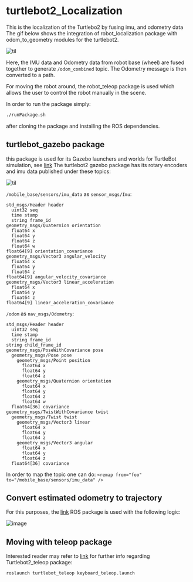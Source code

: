 # turtlebot2_Localization
This is the localization of the Turtlebo2 by fusing imu, and odometry data
The gif below shows the integration of robot_localization package with odom_to_geometry modules for the turtlebot2.

![til](https://media.giphy.com/media/rXt0irARewSuFzv7sJ/giphy.gif)

Here, the IMU data and Odometry data from robot base (wheel) are fused together to generate `/odom_combined` topic. The Odometry message is then converted to a path.  

For moving the robot around, the robot_teleop package is used which allows the user to control the robot manually in the scene.

In order to run the package simply:
```sh
./runPackage.sh
```

after cloning the package and installing the ROS dependencies.

## turtlebot_gazebo package 

this package is used for its Gazebo launchers and worlds for TurtleBot simulation, see [link](http://wiki.ros.org/turtlebot_gazebo)
The turtlebot2 gazebo package has its rotary encoders and imu data published under these topics:

![til](https://media.giphy.com/media/Q9rOmYzy2MmDbMu7pF/giphy.gif)

`/mobile_base/sensors/imu_data` as `sensor_msgs/Imu`:  

```
std_msgs/Header header
  uint32 seq
  time stamp
  string frame_id
geometry_msgs/Quaternion orientation
  float64 x
  float64 y
  float64 z
  float64 w
float64[9] orientation_covariance
geometry_msgs/Vector3 angular_velocity
  float64 x
  float64 y
  float64 z
float64[9] angular_velocity_covariance
geometry_msgs/Vector3 linear_acceleration
  float64 x
  float64 y
  float64 z
float64[9] linear_acceleration_covariance

```

`/odom` as `nav_msgs/Odometry`:

```
std_msgs/Header header
  uint32 seq
  time stamp
  string frame_id
string child_frame_id
geometry_msgs/PoseWithCovariance pose
  geometry_msgs/Pose pose
    geometry_msgs/Point position
      float64 x
      float64 y
      float64 z
    geometry_msgs/Quaternion orientation
      float64 x
      float64 y
      float64 z
      float64 w
  float64[36] covariance
geometry_msgs/TwistWithCovariance twist
  geometry_msgs/Twist twist
    geometry_msgs/Vector3 linear
      float64 x
      float64 y
      float64 z
    geometry_msgs/Vector3 angular
      float64 x
      float64 y
      float64 z
  float64[36] covariance
```

In order to map the topic one can do: `<remap from="foo" to="/mobile_base/sensors/imu_data" />`


## Convert estimated odometry to trajectory

For this purposes, the [link](https://github.com/turtlebot/turtlebot) ROS package is used with the following logic:

![image](https://user-images.githubusercontent.com/17289954/102691785-569cee80-420f-11eb-9d11-f43919fdaf11.png)

## Moving with teleop package

Interested reader may refer to [link](https://github.com/turtlebot/turtlebot) for further info regarding Turtlebot2_teleop package:

`roslaunch turtlebot_teleop keyboard_teleop.launch`
